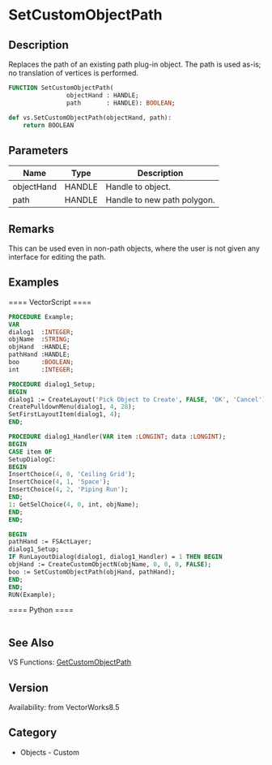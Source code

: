 # SetCustomObjectPath

## Description
Replaces the path of an existing path plug-in object.  The path is used as-is; no translation of vertices is performed.

```pascal
FUNCTION SetCustomObjectPath(
				objectHand : HANDLE;
				path       : HANDLE): BOOLEAN;
```

```python
def vs.SetCustomObjectPath(objectHand, path):
    return BOOLEAN
```

## Parameters
|Name|Type|Description|
|---|---|---|
|objectHand|HANDLE|Handle to object.|
|path|HANDLE|Handle to new path polygon.|

## Remarks
This can be used even in non-path objects, where the user is not given any interface for editing the path.

## Examples
==== VectorScript ====
```pascal
PROCEDURE Example;
VAR
dialog1  :INTEGER;
objName  :STRING;
objHand  :HANDLE;
pathHand :HANDLE;
boo      :BOOLEAN;
int      :INTEGER;

PROCEDURE dialog1_Setup;
BEGIN
dialog1 := CreateLayout('Pick Object to Create', FALSE, 'OK', 'Cancel');
CreatePulldownMenu(dialog1, 4, 28);
SetFirstLayoutItem(dialog1, 4);
END;

PROCEDURE dialog1_Handler(VAR item :LONGINT; data :LONGINT);
BEGIN
CASE item OF
SetupDialogC:
BEGIN
InsertChoice(4, 0, 'Ceiling Grid');
InsertChoice(4, 1, 'Space');
InsertChoice(4, 2, 'Piping Run');
END;
1: GetSelChoice(4, 0, int, objName);
END;
END;

BEGIN
pathHand := FSActLayer;
dialog1_Setup;
IF RunLayoutDialog(dialog1, dialog1_Handler) = 1 THEN BEGIN
objHand := CreateCustomObjectN(objName, 0, 0, 0, FALSE);
boo := SetCustomObjectPath(objHand, pathHand);
END;
END;
RUN(Example);
```
==== Python ====
```python

```

## See Also
VS Functions:
[GetCustomObjectPath](GetCustomObjectPath.md)

## Version
Availability: from VectorWorks8.5

## Category
* Objects - Custom

